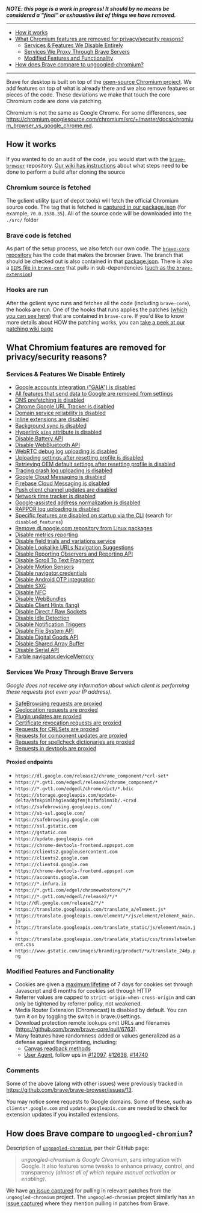 _**NOTE: this page is a work in progress! It should by no means be considered a "final" or exhaustive list of things we have removed.**_

--------
- [How it works](#how-it-works)
- [What Chromium features are removed for privacy/security reasons?](#what-chromium-features-are-removed-for-privacysecurity-reasons)
    - [Services & Features We Disable Entirely](https://github.com/brave/brave-browser/wiki/Deviations-from-Chromium-(features-we-disable-or-remove)#services--features-we-disable-entirely)
    - [Services We Proxy Through Brave Servers](https://github.com/brave/brave-browser/wiki/Deviations-from-Chromium-(features-we-disable-or-remove)#services-we-proxy-through-brave-servers)
    - [Modified Features and Functionality](https://github.com/brave/brave-browser/wiki/Deviations-from-Chromium-(features-we-disable-or-remove)#modified-features-and-functionality)
- [How does Brave compare to ungoogled-chromium?](#how-does-brave-compare-to-ungoogled-chromium)

--------

Brave for desktop is built on top of the [open-source Chromium project](https://www.chromium.org/chromium-projects). We add features on top of what is already there and we also remove features or pieces of the code. These deviations we make that touch the core Chromium code are done via patching.

Chromium is not the same as Google Chrome. For some differences, see https://chromium.googlesource.com/chromium/src/+/master/docs/chromium_browser_vs_google_chrome.md. 

## How it works
If you wanted to do an audit of the code, you would start with the [`brave-browser`](https://github.com/brave/brave-browser) repository. [Our wiki has instructions](https://github.com/brave/brave-browser/wiki) about what steps need to be done to perform a build after cloning the source

### Chromium source is fetched
The gclient utility (part of depot tools) will fetch the official Chromium source code. The tag that is fetched is [captured in our package.json](https://github.com/brave/brave-browser/blob/master/package.json) (for example, `70.0.3538.35`). All of the source code will be downloaded into the `./src/` folder

### Brave code is fetched
As part of the setup process, we also fetch our own code. The [`brave-core` repository](https://github.com/brave/brave-core) has the code that makes the browser Brave. The branch that should be checked out is also contained in that [package.json](https://github.com/brave/brave-browser/blob/master/package.json). There is also a [`DEPS` file in `brave-core`](https://github.com/brave/brave-core/blob/master/DEPS) that pulls in sub-dependencies ([such as the `brave-extension`](https://github.com/brave/brave-extension))

### Hooks are run
After the gclient sync runs and fetches all the code (including `brave-core`), the hooks are run. One of the hooks that runs applies the patches ([which you can see here](https://github.com/brave/brave-core/tree/master/patches)) that are contained in `brave-core`. If you'd like to know more details about HOW the patching works, you can [take a peek at our patching wiki page](https://github.com/brave/brave-browser/wiki/Patching-Chromium)

## What Chromium features are removed for privacy/security reasons?

### Services & Features We Disable Entirely

- [Google accounts integration ("<abbr title="Google Accounts and ID Administration">GAIA</abbr>") is disabled](https://github.com/brave/brave-core/pull/512)
- [All features that send data to Google are removed from settings](https://github.com/brave/brave-core/pull/244)
- [DNS prefetching is disabled](https://github.com/brave/brave-core/pull/340)
- [Chrome Google URL Tracker is disabled](https://github.com/brave/brave-core/pull/248)
- [Domain service reliability is disabled](https://github.com/brave/brave-core/pull/246)
- [Inline extensions are disabled](https://github.com/brave/brave-browser/issues/614)
- [Background sync is disabled](https://github.com/brave/brave-browser/issues/515)
- [Hyperlink `ping` attribute is disabled](https://github.com/brave/brave-browser/issues/764)
- [Disable Battery API](https://github.com/brave/brave-core/pull/114)
- [Disable WebBluetooth API](https://github.com/brave/brave-core/pull/114)
- [WebRTC debug log uploading is disabled](https://github.com/brave/brave-core/pull/809)
- [Uploading settings after resetting profile is disabled](https://github.com/brave/brave-core/pull/745)
- [Retrieving OEM default settings after resetting profile is disabled](https://github.com/brave/brave-core/pull/978)
- [Tracing crash log uploading is disabled](https://github.com/brave/brave-browser/issues/2121)
- [Google Cloud Messaging is disabled](https://github.com/brave/brave-browser/issues/1716)
- [Firebase Cloud Messaging is disabled](https://github.com/brave/brave-core/pull/908)
- [Push client channel updates are disabled](https://github.com/brave/brave-core/pull/912)
- [Network time tracker is disabled](https://github.com/brave/brave-core/pull/792)
- [Google-assisted address normalization is disabled](https://github.com/brave/brave-core/pull/769)
- [RAPPOR log uploading is disabled](https://github.com/brave/brave-core/pull/963)
- [Specific features are disabled on startup via the CLI](https://github.com/brave/brave-core/blob/master/app/brave_main_delegate.cc) (search for `disabled_features`)
- [Remove dl.google.com repository from Linux packages](https://github.com/brave/brave-core/pull/1078)
- [Disable metrics reporting](https://github.com/brave/brave-core/pull/2029)
- [Disable field trials and variations service](https://github.com/brave/brave-browser/issues/4283)
- [Disable Lookalike URLs Navigation Suggestions](https://github.com/brave/brave-core/pull/2382/files)
- [Disable Reporting Observers and Reporting API](https://github.com/brave/brave-core/pull/4578)
- [Disable Scroll To Text Fragment](https://github.com/brave/brave-core/pull/4548/commits/3221538c3b2939d11a3074be3d5c8f44b2540a6c)
- [Disable Motion Sensors](https://github.com/brave/brave-browser/issues/4789)
- [Disable navigator.credentials](https://github.com/brave/brave-browser/issues/13#issuecomment-376991976)
- [Disable Android OTP integration](https://github.com/brave/brave-core/blob/master/app/brave_main_delegate.cc)
- [Disable SXG](https://github.com/brave/brave-core/blob/master/app/brave_main_delegate.cc)
- [Disable NFC](https://github.com/brave/brave-core/blob/master/renderer/brave_content_renderer_client.cc#L30)
- [Disable WebBundles](https://github.com/brave/brave-core/blob/master/app/brave_main_delegate.cc)
- [Disable Client Hints (lang)](https://github.com/brave/brave-core/blob/master/app/brave_main_delegate.cc#L221)
- [Disable Direct / Raw Sockets](https://github.com/brave/brave-core/blob/master/app/brave_main_delegate.cc#L219)
- [Disable Idle Detection](https://github.com/brave/brave-core/blob/master/app/brave_main_delegate.cc)
- [Disable Notification Triggers](https://github.com/brave/brave-core/blob/master/app/brave_main_delegate.cc)
- [Disable File System API](https://github.com/brave/brave-browser/issues/11407)
- [Disable Digital Goods API](https://github.com/brave/brave-core/blob/master/chromium_src/third_party/blink/renderer/core/origin_trials/origin_trials.cc#L23)
- [Disable Shared Array Buffer](https://github.com/brave/brave-core/blob/master/renderer/brave_content_renderer_client.cc#L30)
- [Disable Serial API](https://github.com/brave/brave-core/blob/master/renderer/brave_content_renderer_client.cc#L38)
- [Farble navigator.deviceMemory](https://github.com/brave/brave-core/pull/6964)

### Services We Proxy Through Brave Servers

_Google does not receive any information about which client is performing these requests (not even your IP address)._

- [SafeBrowsing requests are proxied](https://github.com/brave/brave-core/pull/108)
- [Geolocation requests are proxied](https://github.com/brave/brave-core/pull/19)
- [Plugin updates are proxied](https://github.com/brave/brave-core/pull/680)
- [Certificate revocation requests are proxied](https://github.com/brave/brave-core/pull/997)
- [Requests for CRLSets are proxied](https://github.com/brave/brave-core/pull/1581)
- [Requests for component updates are proxied](https://github.com/brave/brave-core/pull/1581)
- [Requests for spellcheck dictionaries are proxied](https://github.com/brave/brave-core/pull/2354)
- [Requests in devtools are proxied](https://github.com/brave/brave-core/pull/5500)

#### Proxied endpoints
- `https://dl.google.com/release2/chrome_component/*crl-set*`
- `https://*.gvt1.com/edgedl/release2/chrome_component/*`
- `https://*.gvt1.com/edgedl/chrome/dict/*.bdic`
- `https://storage.googleapis.com/update-delta/hfnkpimlhhgieaddgfemjhofmfblmnib/.+crxd`
- `https://safebrowsing.googleapis.com/`
- `https://sb-ssl.google.com/`
- `https://safebrowsing.google.com`
- `https://ssl.gstatic.com`
- `https://gstatic.com`
- `https://update.googleapis.com`
- `https://chrome-devtools-frontend.appspot.com`
- `https://clients2.googleusercontent.com`
- `https://clients2.google.com`
- `https://clients4.google.com`
- `https://chrome-devtools-frontend.appspot.com`
- `https://accounts.google.com`
- `https://*.infura.io`
- `https://*.gvt1.com/edgel/chromewebstore/*/*`
- `https://*.gvt1.com/edgedl/release2/*/*`
- `http://dl.google.com/release2/*/*`
- `https://translate.googleapis.com/translate_a/element.js*`
- `https://translate.googleapis.com/element/*/js/element/element_main.js`
- `https://translate.googleapis.com/translate_static/js/element/main.js`
- `https://translate.googleapis.com/translate_static/css/translateelement.css`
- `https://www.gstatic.com/images/branding/product/*x/translate_24dp.png`

### Modified Features and Functionality
- Cookies are given a [maximum lifetime](https://github.com/brave/brave-browser/issues/3443) of 7 days for cookies set through Javascript and 6 months for cookies set through HTTP
- Referrer values are capped to `strict-origin-when-cross-origin` and can only be tightened by referrer policy, not weakened.
- Media Router Extension (Chromecast) is disabled by default. You can turn it on by toggling the switch in brave://settings.
- Download protection remote lookups omit URLs and filenames (https://github.com/brave/brave-core/pull/6763).
- Many features have randomness added or values generalized as a defense against fingerprinting, including:
    * [Canvas readback methods](https://github.com/brave/brave-browser/issues/9186)
    * [User Agent](https://github.com/brave/brave-browser/issues/9190#issuecomment-707172886), follow ups in [#12097](https://github.com/brave/brave-browser/issues/12097), [#12638](https://github.com/brave/brave-browser/issues/12638), [#14740](https://github.com/brave/brave-browser/issues/14740)

### Comments

Some of the above (along with other issues) were previously tracked in https://github.com/brave/brave-browser/issues/13.

You may notice some requests to Google domains. Some of these, such as `clients*.google.com` and `update.googleapis.com` are needed to check for extension updates if you installed extensions.

## How does Brave compare to `ungoogled-chromium`?
Description of [`ungoogled-chromium`](https://github.com/Eloston/ungoogled-chromium), per their GitHub page:
> *ungoogled-chromium is Google Chromium*, sans integration with Google. It also features some tweaks to enhance privacy, control, and transparency _(almost all of which require manual activation or enabling)_.

We have [an issue captured](https://github.com/brave/brave-browser/issues/1431) for pulling in relevant patches from the `ungoogled-chromium` project. The `ungoogled-chromium` project similarly has an [issue captured](https://github.com/Eloston/ungoogled-chromium/issues/543) where they mention pulling in patches from Brave.
